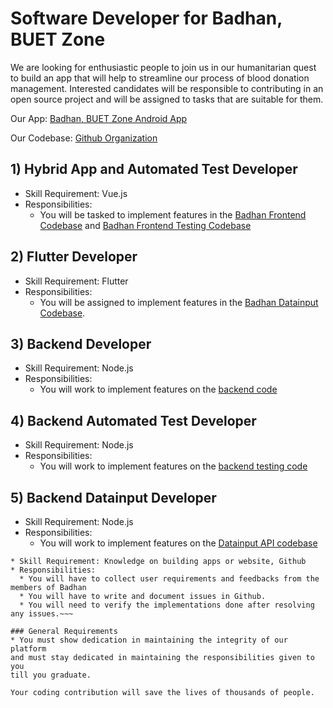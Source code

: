 # Software Developer for Badhan, BUET Zone

We are looking for enthusiastic people to join us in our humanitarian quest to build an app that will help to streamline our process of blood donation management. Interested candidates will be responsible to 
contributing in an open source project and will be assigned to tasks that are suitable for them.

Our App: [Badhan, BUET Zone Android App](https://play.google.com/store/apps/details?id=com.mmmbadhan)

Our Codebase: [Github Organization](https://github.com/Badhan-BUET-Zone)

## 1) Hybrid App and Automated Test Developer
* Skill Requirement: Vue.js
* Responsibilities: 
  * You will be tasked to implement features in the [Badhan Frontend Codebase](https://github.com/Badhan-BUET-Zone/badhan-web) and [Badhan Frontend Testing Codebase](https://github.com/Badhan-BUET-Zone/badhan-frontend-test)

## 2) Flutter Developer
* Skill Requirement: Flutter
* Responsibilities: 
  * You will be assigned to implement features in the [Badhan Datainput Codebase](https://github.com/Badhan-BUET-Zone/badhan-datainput).

## 3) Backend Developer
* Skill Requirement: Node.js
* Responsibilities:
  * You will work to implement features on the [backend code](https://github.com/Badhan-BUET-Zone/badhan-backend)

## 4) Backend Automated Test Developer
* Skill Requirement: Node.js
* Responsibilities:
  * You will work to implement features on the [backend testing code](https://github.com/Badhan-BUET-Zone/badhan-test)

## 5) Backend Datainput Developer
* Skill Requirement: Node.js
* Responsibilities:
  * You will work to implement features on the [Datainput API codebase](https://github.com/Badhan-BUET-Zone/badhan-datainput-api)

~~~## 6) Q/A Member
* Skill Requirement: Knowledge on building apps or website, Github
* Responsibilities:
  * You will have to collect user requirements and feedbacks from the members of Badhan
  * You will have to write and document issues in Github.
  * You will need to verify the implementations done after resolving any issues.~~~

### General Requirements
* You must show dedication in maintaining the integrity of our platform
and must stay dedicated in maintaining the responsibilities given to you
till you graduate.

Your coding contribution will save the lives of thousands of people.
